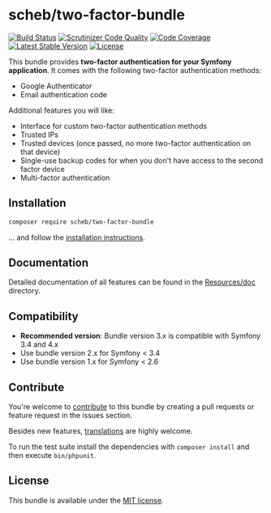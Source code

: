 scheb/two-factor-bundle
=======================

[![Build Status](https://travis-ci.org/scheb/two-factor-bundle.svg?branch=master)](https://travis-ci.org/scheb/two-factor-bundle)
[![Scrutinizer Code Quality](https://scrutinizer-ci.com/g/scheb/two-factor-bundle/badges/quality-score.png?b=master)](https://scrutinizer-ci.com/g/scheb/two-factor-bundle/?branch=master)
[![Code Coverage](https://scrutinizer-ci.com/g/scheb/two-factor-bundle/badges/coverage.png?b=master)](https://scrutinizer-ci.com/g/scheb/two-factor-bundle/?branch=master)
[![Latest Stable Version](https://poser.pugx.org/scheb/two-factor-bundle/v/stable.svg)](https://packagist.org/packages/scheb/two-factor-bundle)
[![License](https://poser.pugx.org/scheb/two-factor-bundle/license.svg)](https://packagist.org/packages/scheb/two-factor-bundle)

This bundle provides **two-factor authentication for your Symfony application**. It comes with the following two-factor
authentication methods:

- Google Authenticator
- Email authentication code

Additional features you will like:
- Interface for custom two-factor authentication methods
- Trusted IPs
- Trusted devices (once passed, no more two-factor authentication on that device)
- Single-use backup codes for when you don't have access to the second factor device
- Multi-factor authentication

Installation
-------------

```bash
composer require scheb/two-factor-bundle
```

... and follow the [installation instructions](Resources/doc/installation.md).

Documentation
-------------
Detailed documentation of all features can be found in the [Resources/doc](Resources/doc/index.md) directory.

Compatibility
-------------
- **Recommended version**: Bundle version 3.x is compatible with Symfony 3.4 and 4.x
- Use bundle version 2.x for Symfony < 3.4
- Use bundle version 1.x for Symfony < 2.6

Contribute
----------
You're welcome to [contribute](https://github.com/scheb/two-factor-bundle/graphs/contributors) to this bundle by
creating a pull requests or feature request in the issues section.

Besides new features, [translations](Resources/translations) are highly welcome.

To run the test suite install the dependencies with `composer install` and then execute `bin/phpunit`.

License
-------
This bundle is available under the [MIT license](LICENSE).
